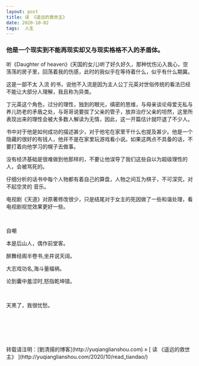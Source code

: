 ```yaml
---
layout: post  
title: 读 《遥远的救世主》
date: 2020-10-02  
tags:  人生
---
```

### 他是一个现实到不能再现实却又与现实格格不入的矛盾体。

听《Daughter of heaven》(天国的女儿)听了好久好久，那种忧伤沁入我心，空荡荡的房子里，回荡着我的伤感，此时的我似乎在等待着什么，似乎有什么期冀。

这是一部不太 入流 的书，说他不入流是因为主人公丁元英对世俗传统的看法已经不能让大部分人理解，我且称为异类。

丁元英这个角色，过分的理性，独到的眼光，缜密的思维，与母亲谈论母爱无私与养儿防老的矛盾之处，与哥哥说要拔了父亲的管子，放弃治疗父亲的坦然，这里所表现出来的理性会被大多数人解读为无情，因此，这一开篇估计就吓退了不少人。

书中对于他是如何成功的描述甚少，对于他宅在家里干什么也提及甚少。他是一个隐藏的很好的有钱人，他并不是在家里玩游戏看小说。如果这两点不具备的话，不要打着向他学习的幌子去做事。

没有经济基础是很难做到他那样的，不要让他误导了我们这些自以为超级理性的人，会被骂死的。

仔细分析的话书中每个人物都有着自己的算盘，人物之间互为棋子，不可深究，对不起空灵的 音乐。

电视剧《天道》对原著修改很少，只是结尾对于女主的死因做了一些和谐处理，看电视剧视觉效果更好一些。

<br/> 

自嘲

本是后山人，偶作前堂客。

醉舞经阁半卷书,坐井说天阔。

大志戏功名,海斗量福祸。

论到囊中羞涩时,怒指乾坤错。

<br/> 

天黑了，我很忧愁。

<br/> 
<br/> 
<br/> 
<br/> 
<br/> 
转载请注明：[劉清揚的博客](http://yuqianglianshou.com) » [ 读 《遥远的救世主》 ](http://yuqianglianshou.com/2020/10/read_tiandao/)  
<br/>